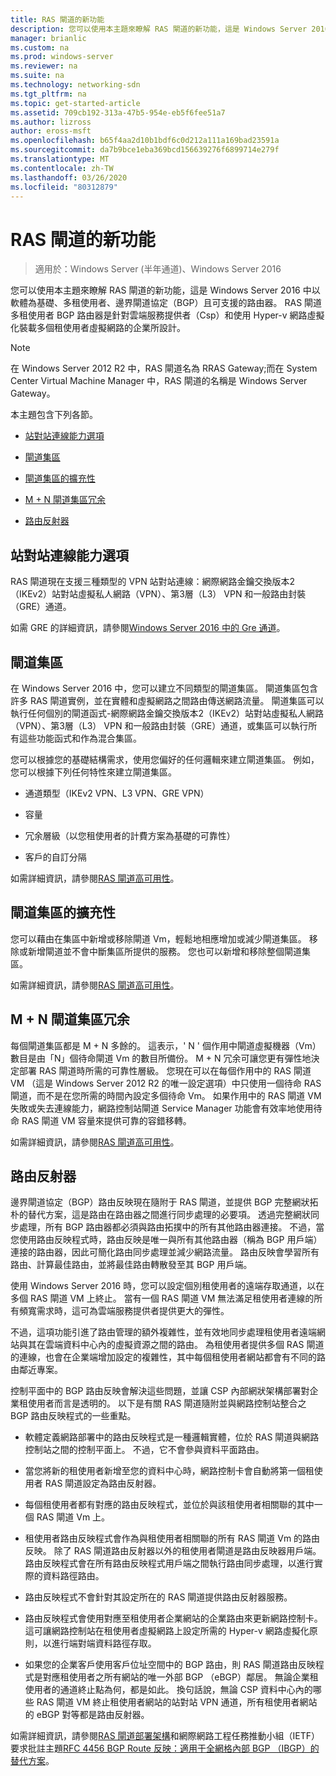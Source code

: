 ```yaml
---
title: RAS 閘道的新功能
description: 您可以使用本主題來瞭解 RAS 閘道的新功能，這是 Windows Server 2016 中以軟體為基礎、多租使用者、邊界閘道協定（BGP）且可支援的路由器。
manager: brianlic
ms.custom: na
ms.prod: windows-server
ms.reviewer: na
ms.suite: na
ms.technology: networking-sdn
ms.tgt_pltfrm: na
ms.topic: get-started-article
ms.assetid: 709cb192-313a-47b5-954e-eb5f6fee51a7
ms.author: lizross
author: eross-msft
ms.openlocfilehash: b65f4aa2d10b1bdf6c0d212a111a169bad23591a
ms.sourcegitcommit: da7b9bce1eba369bcd156639276f6899714e279f
ms.translationtype: MT
ms.contentlocale: zh-TW
ms.lasthandoff: 03/26/2020
ms.locfileid: "80312879"
---
```

# <a name="whats-new-in-ras-gateway"></a>RAS 閘道的新功能

>適用於：Windows Server (半年通道)、Windows Server 2016

您可以使用本主題來瞭解 RAS 閘道的新功能，這是 Windows Server 2016 中以軟體為基礎、多租使用者、邊界閘道協定（BGP）且可支援的路由器。 RAS 閘道多租使用者 BGP 路由器是針對雲端服務提供者（Csp）和使用 Hyper-v 網路虛擬化裝載多個租使用者虛擬網路的企業所設計。  
  
> [!NOTE]  
> 在 Windows Server 2012 R2 中，RAS 閘道名為 RRAS Gateway;而在 System Center Virtual Machine Manager 中，RAS 閘道的名稱是 Windows Server Gateway。  
  
本主題包含下列各節。  
  
-   [站對站連線能力選項](#bkmk_s2s)  
  
-   [閘道集區](#bkmk_pools)  
  
-   [閘道集區的擴充性](#bkmk_gps)  
  
-   [M + N 閘道集區冗余](#bkmk_m)  
  
-   [路由反射器](#bkmk_rr)  
  
## <a name="site-to-site-connectivity-options"></a><a name="bkmk_s2s"></a>站對站連線能力選項  
RAS 閘道現在支援三種類型的 VPN 站對站連線：網際網路金鑰交換版本2（IKEv2）站對站虛擬私人網路（VPN）、第3層（L3） VPN 和一般路由封裝（GRE）通道。  
  
如需 GRE 的詳細資訊，請參閱[Windows Server 2016 中的 Gre 通道](../../../../remote/remote-access/ras-gateway/gre-tunneling-windows-server.md)。  
  
## <a name="gateway-pools"></a><a name="bkmk_pools"></a>閘道集區  
在 Windows Server 2016 中，您可以建立不同類型的閘道集區。 閘道集區包含許多 RAS 閘道實例，並在實體和虛擬網路之間路由傳送網路流量。 閘道集區可以執行任何個別的閘道函式-網際網路金鑰交換版本2（IKEv2）站對站虛擬私人網路（VPN）、第3層（L3） VPN 和一般路由封裝（GRE）通道，或集區可以執行所有這些功能函式和作為混合集區。  
  
您可以根據您的基礎結構需求，使用您偏好的任何邏輯來建立閘道集區。 例如，您可以根據下列任何特性來建立閘道集區。  
  
-   通道類型（IKEv2 VPN、L3 VPN、GRE VPN）  
  
-   容量  
  
-   冗余層級（以您租使用者的計費方案為基礎的可靠性）  
  
-   客戶的自訂分隔  
  
如需詳細資訊，請參閱[RAS 閘道高可用性](RAS-Gateway-High-Availability.md)。  
  
## <a name="gateway-pool-scalability"></a><a name="bkmk_gps"></a>閘道集區的擴充性  
您可以藉由在集區中新增或移除閘道 Vm，輕鬆地相應增加或減少閘道集區。 移除或新增閘道並不會中斷集區所提供的服務。 您也可以新增和移除整個閘道集區。  
  
如需詳細資訊，請參閱[RAS 閘道高可用性](RAS-Gateway-High-Availability.md)。  
  
## <a name="mn-gateway-pool-redundancy"></a><a name="bkmk_m"></a>M + N 閘道集區冗余  
每個閘道集區都是 M + N 多餘的。 這表示，' N ' 個作用中閘道虛擬機器（Vm）數目是由「N」個待命閘道 Vm 的數目所備份。 M + N 冗余可讓您更有彈性地決定部署 RAS 閘道時所需的可靠性層級。 您現在可以在每個作用中的 RAS 閘道 VM （這是 Windows Server 2012 R2 的唯一設定選項）中只使用一個待命 RAS 閘道，而不是在您所需的時間內設定多個待命 Vm。 如果作用中的 RAS 閘道 VM 失敗或失去連線能力，網路控制站閘道 Service Manager 功能會有效率地使用待命 RAS 閘道 VM 容量來提供可靠的容錯移轉。  
  
如需詳細資訊，請參閱[RAS 閘道高可用性](RAS-Gateway-High-Availability.md)。  
  
## <a name="route-reflector"></a><a name="bkmk_rr"></a>路由反射器  
邊界閘道協定（BGP）路由反映現在隨附于 RAS 閘道，並提供 BGP 完整網狀拓朴的替代方案，這是路由在路由器之間進行同步處理的必要項。 透過完整網狀同步處理，所有 BGP 路由器都必須與路由拓撲中的所有其他路由器連接。 不過，當您使用路由反映程式時，路由反映是唯一與所有其他路由器（稱為 BGP 用戶端）連接的路由器，因此可簡化路由同步處理並減少網路流量。 路由反映會學習所有路由、計算最佳路由，並將最佳路由轉散發至其 BGP 用戶端。  
  
使用 Windows Server 2016 時，您可以設定個別租使用者的遠端存取通道，以在多個 RAS 閘道 VM 上終止。 當有一個 RAS 閘道 VM 無法滿足租使用者連線的所有頻寬需求時，這可為雲端服務提供者提供更大的彈性。  
  
不過，這項功能引進了路由管理的額外複雜性，並有效地同步處理租使用者遠端網站與其在雲端資料中心內的虛擬資源之間的路由。 為租使用者提供多個 RAS 閘道的連線，也會在企業端增加設定的複雜性，其中每個租使用者網站都會有不同的路由鄰近專案。  
  
控制平面中的 BGP 路由反映會解決這些問題，並讓 CSP 內部網狀架構部署對企業租使用者而言是透明的。 以下是有關 RAS 閘道隨附並與網路控制站整合之 BGP 路由反映程式的一些重點。  
  
-   軟體定義網路部署中的路由反映程式是一種邏輯實體，位於 RAS 閘道與網路控制站之間的控制平面上。 不過，它不會參與資料平面路由。  
  
-   當您將新的租使用者新增至您的資料中心時，網路控制卡會自動將第一個租使用者 RAS 閘道設定為路由反射器。  
  
-   每個租使用者都有對應的路由反映程式，並位於與該租使用者相關聯的其中一個 RAS 閘道 Vm 上。  
  
-   租使用者路由反映程式會作為與租使用者相關聯的所有 RAS 閘道 Vm 的路由反映。 除了 RAS 閘道路由反射器以外的租使用者閘道是路由反映器用戶端。 路由反映程式會在所有路由反映程式用戶端之間執行路由同步處理，以進行實際的資料路徑路由。  
  
-   路由反映程式不會針對其設定所在的 RAS 閘道提供路由反射器服務。  
  
-   路由反映程式會使用對應至租使用者企業網站的企業路由來更新網路控制卡。 這可讓網路控制站在租使用者虛擬網路上設定所需的 Hyper-v 網路虛擬化原則，以進行端對端資料路徑存取。  
  
-   如果您的企業客戶使用客戶位址空間中的 BGP 路由，則 RAS 閘道路由反映程式是對應租使用者之所有網站的唯一外部 BGP （eBGP）鄰居。 無論企業租使用者的通道終止點為何，都是如此。 換句話說，無論 CSP 資料中心內的哪些 RAS 閘道 VM 終止租使用者網站的站對站 VPN 通道，所有租使用者網站的 eBGP 對等都是路由反射器。  
  
如需詳細資訊，請參閱[RAS 閘道部署架構](RAS-Gateway-Deployment-Architecture.md)和網際網路工程任務推動小組（IETF）要求批註主題[RFC 4456 BGP Route 反映：適用于全網格內部 BGP （IBGP）的替代方案](https://tools.ietf.org/html/rfc4456)。  
  

